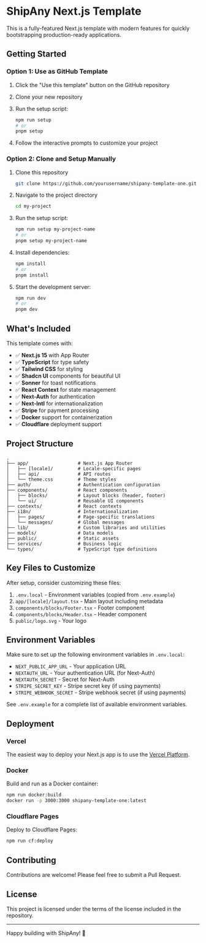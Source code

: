 # ShipAny Next.js Template

This is a fully-featured Next.js template with modern features for quickly bootstrapping production-ready applications.

## Getting Started

### Option 1: Use as GitHub Template

1. Click the "Use this template" button on the GitHub repository
2. Clone your new repository
3. Run the setup script:

   ```bash
   npm run setup
   # or
   pnpm setup
   ```

4. Follow the interactive prompts to customize your project

### Option 2: Clone and Setup Manually

1. Clone this repository

   ```bash
   git clone https://github.com/yourusername/shipany-template-one.git my-project
   ```

2. Navigate to the project directory

   ```bash
   cd my-project
   ```

3. Run the setup script:

   ```bash
   npm run setup my-project-name
   # or
   pnpm setup my-project-name
   ```

4. Install dependencies:

   ```bash
   npm install
   # or
   pnpm install
   ```

5. Start the development server:

   ```bash
   npm run dev
   # or
   pnpm dev
   ```

## What's Included

This template comes with:

- ✅ **Next.js 15** with App Router
- ✅ **TypeScript** for type safety
- ✅ **Tailwind CSS** for styling
- ✅ **Shadcn UI** components for beautiful UI
- ✅ **Sonner** for toast notifications
- ✅ **React Context** for state management
- ✅ **Next-Auth** for authentication
- ✅ **Next-Intl** for internationalization
- ✅ **Stripe** for payment processing
- ✅ **Docker** support for containerization
- ✅ **Cloudflare** deployment support

## Project Structure

```text
.
├── app/                  # Next.js App Router
│   ├── [locale]/         # Locale-specific pages
│   ├── api/              # API routes
│   └── theme.css         # Theme styles
├── auth/                 # Authentication configuration
├── components/           # React components
│   ├── blocks/           # Layout blocks (header, footer)
│   └── ui/               # Reusable UI components
├── contexts/             # React contexts
├── i18n/                 # Internationalization
│   ├── pages/            # Page-specific translations
│   └── messages/         # Global messages
├── lib/                  # Custom libraries and utilities
├── models/               # Data models
├── public/               # Static assets
├── services/             # Business logic
└── types/                # TypeScript type definitions
```

## Key Files to Customize

After setup, consider customizing these files:

1. `.env.local` - Environment variables (copied from `.env.example`)
2. `app/[locale]/layout.tsx` - Main layout including metadata
3. `components/blocks/Footer.tsx` - Footer component
4. `components/blocks/Header.tsx` - Header component
5. `public/logo.svg` - Your logo

## Environment Variables

Make sure to set up the following environment variables in `.env.local`:

- `NEXT_PUBLIC_APP_URL` - Your application URL
- `NEXTAUTH_URL` - Your authentication URL (for Next-Auth)
- `NEXTAUTH_SECRET` - Secret for Next-Auth
- `STRIPE_SECRET_KEY` - Stripe secret key (if using payments)
- `STRIPE_WEBHOOK_SECRET` - Stripe webhook secret (if using payments)

See `.env.example` for a complete list of available environment variables.

## Deployment

### Vercel

The easiest way to deploy your Next.js app is to use the [Vercel Platform](https://vercel.com/).

### Docker

Build and run as a Docker container:

```bash
npm run docker:build
docker run -p 3000:3000 shipany-template-one:latest
```

### Cloudflare Pages

Deploy to Cloudflare Pages:

```bash
npm run cf:deploy
```

## Contributing

Contributions are welcome! Please feel free to submit a Pull Request.

## License

This project is licensed under the terms of the license included in the repository.

---

Happy building with ShipAny! 🚀
